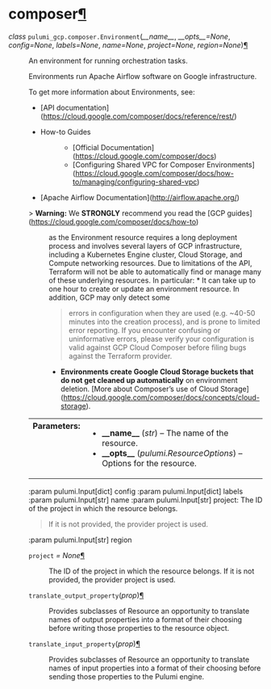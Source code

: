 <div class="section" id="module-pulumi_gcp.composer">
<span id="composer"></span><h1>composer<a class="headerlink" href="#module-pulumi_gcp.composer" title="Permalink to this headline">¶</a></h1>
<dl class="class">
<dt id="pulumi_gcp.composer.Environment">
<em class="property">class </em><code class="descclassname">pulumi_gcp.composer.</code><code class="descname">Environment</code><span class="sig-paren">(</span><em>__name__</em>, <em>__opts__=None</em>, <em>config=None</em>, <em>labels=None</em>, <em>name=None</em>, <em>project=None</em>, <em>region=None</em><span class="sig-paren">)</span><a class="headerlink" href="#pulumi_gcp.composer.Environment" title="Permalink to this definition">¶</a></dt>
<dd><p>An environment for running orchestration tasks.</p>
<p>Environments run Apache Airflow software on Google infrastructure.</p>
<p>To get more information about Environments, see:</p>
<ul class="simple">
<li>[API documentation](<a class="reference external" href="https://cloud.google.com/composer/docs/reference/rest/">https://cloud.google.com/composer/docs/reference/rest/</a>)</li>
<li><dl class="first docutils">
<dt>How-to Guides</dt>
<dd><ul class="first last">
<li>[Official Documentation](<a class="reference external" href="https://cloud.google.com/composer/docs">https://cloud.google.com/composer/docs</a>)</li>
<li>[Configuring Shared VPC for Composer Environments](<a class="reference external" href="https://cloud.google.com/composer/docs/how-to/managing/configuring-shared-vpc">https://cloud.google.com/composer/docs/how-to/managing/configuring-shared-vpc</a>)</li>
</ul>
</dd>
</dl>
</li>
<li>[Apache Airflow Documentation](<a class="reference external" href="http://airflow.apache.org/">http://airflow.apache.org/</a>)</li>
</ul>
<dl class="docutils">
<dt>&gt; <strong>Warning:</strong> We <strong>STRONGLY</strong> recommend  you read the [GCP guides](<a class="reference external" href="https://cloud.google.com/composer/docs/how-to">https://cloud.google.com/composer/docs/how-to</a>)</dt>
<dd><p class="first">as the Environment resource requires a long deployment process and involves several layers of GCP infrastructure, 
including a Kubernetes Engine cluster, Cloud Storage, and Compute networking resources. Due to limitations of the API,
Terraform will not be able to automatically find or manage many of these underlying resources. In particular:
* It can take up to one hour to create or update an environment resource. In addition, GCP may only detect some</p>
<blockquote>
<div>errors in configuration when they are used (e.g. ~40-50 minutes into the creation process), and is prone to limited
error reporting. If you encounter confusing or uninformative errors, please verify your configuration is valid 
against GCP Cloud Composer before filing bugs against the Terraform provider.</div></blockquote>
<ul class="last simple">
<li><strong>Environments create Google Cloud Storage buckets that do not get cleaned up automatically</strong> on environment 
deletion. [More about Composer’s use of Cloud Storage](<a class="reference external" href="https://cloud.google.com/composer/docs/concepts/cloud-storage">https://cloud.google.com/composer/docs/concepts/cloud-storage</a>).</li>
</ul>
</dd>
</dl>
<table class="docutils field-list" frame="void" rules="none">
<col class="field-name" />
<col class="field-body" />
<tbody valign="top">
<tr class="field-odd field"><th class="field-name">Parameters:</th><td class="field-body"><ul class="first last simple">
<li><strong>__name__</strong> (<em>str</em>) – The name of the resource.</li>
<li><strong>__opts__</strong> (<em>pulumi.ResourceOptions</em>) – Options for the resource.</li>
</ul>
</td>
</tr>
</tbody>
</table>
<p>:param pulumi.Input[dict] config
:param pulumi.Input[dict] labels
:param pulumi.Input[str] name
:param pulumi.Input[str] project: The ID of the project in which the resource belongs.</p>
<blockquote>
<div>If it is not provided, the provider project is used.</div></blockquote>
<p>:param pulumi.Input[str] region</p>
<dl class="attribute">
<dt id="pulumi_gcp.composer.Environment.project">
<code class="descname">project</code><em class="property"> = None</em><a class="headerlink" href="#pulumi_gcp.composer.Environment.project" title="Permalink to this definition">¶</a></dt>
<dd><p>The ID of the project in which the resource belongs.
If it is not provided, the provider project is used.</p>
</dd></dl>

<dl class="method">
<dt id="pulumi_gcp.composer.Environment.translate_output_property">
<code class="descname">translate_output_property</code><span class="sig-paren">(</span><em>prop</em><span class="sig-paren">)</span><a class="headerlink" href="#pulumi_gcp.composer.Environment.translate_output_property" title="Permalink to this definition">¶</a></dt>
<dd><p>Provides subclasses of Resource an opportunity to translate names of output properties
into a format of their choosing before writing those properties to the resource object.</p>
</dd></dl>

<dl class="method">
<dt id="pulumi_gcp.composer.Environment.translate_input_property">
<code class="descname">translate_input_property</code><span class="sig-paren">(</span><em>prop</em><span class="sig-paren">)</span><a class="headerlink" href="#pulumi_gcp.composer.Environment.translate_input_property" title="Permalink to this definition">¶</a></dt>
<dd><p>Provides subclasses of Resource an opportunity to translate names of input properties into
a format of their choosing before sending those properties to the Pulumi engine.</p>
</dd></dl>

</dd></dl>

</div>
